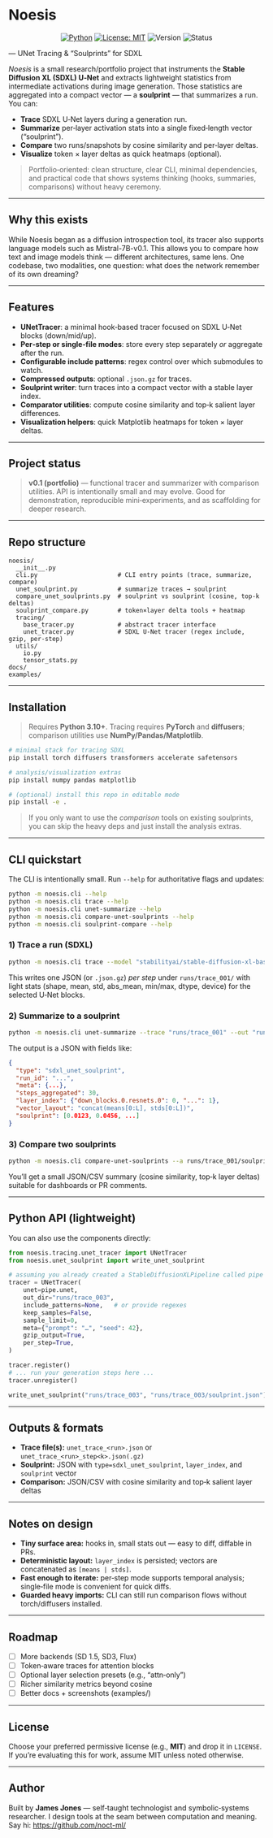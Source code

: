 # Noesis


<p align="center">
  <a href="https://www.python.org/"><img alt="Python" src="https://img.shields.io/badge/Python-3.10%2B-blue?logo=python&logoColor=white"></a>
  <a href="LICENSE"><img alt="License: MIT" src="https://img.shields.io/badge/License-MIT-green.svg"></a>
  <img alt="Version" src="https://img.shields.io/badge/Version-0.1-lightgrey.svg">
  <img alt="Status" src="https://img.shields.io/badge/Portfolio%20Project-✓-purple.svg">
</p>

 — UNet Tracing & “Soulprints” for SDXL

_Noesis_ is a small research/portfolio project that instruments the **Stable Diffusion XL (SDXL) U‑Net** and extracts lightweight statistics from intermediate activations during image generation. Those statistics are aggregated into a compact vector — a **soulprint** — that summarizes a run. You can:
- **Trace** SDXL U‑Net layers during a generation run.
- **Summarize** per‑layer activation stats into a single fixed‑length vector (“soulprint”).
- **Compare** two runs/snapshots by cosine similarity and per‑layer deltas.
- **Visualize** token × layer deltas as quick heatmaps (optional).

> Portfolio‑oriented: clean structure, clear CLI, minimal dependencies, and practical code that shows systems thinking (hooks, summaries, comparisons) without heavy ceremony.

---

## Why this exists

While Noesis began as a diffusion introspection tool, its tracer also supports language models such as Mistral-7B-v0.1.
This allows you to compare how text and image models think — different architectures, same lens.
One codebase, two modalities, one question: what does the network remember of its own dreaming?

---

## Features

- **UNetTracer**: a minimal hook‑based tracer focused on SDXL U‑Net blocks (down/mid/up).
- **Per‑step or single‑file modes**: store every step separately _or_ aggregate after the run.
- **Configurable include patterns**: regex control over which submodules to watch.
- **Compressed outputs**: optional `.json.gz` for traces.
- **Soulprint writer**: turn traces into a compact vector with a stable layer index.
- **Comparator utilities**: compute cosine similarity and top‑k salient layer differences.
- **Visualization helpers**: quick Matplotlib heatmaps for token × layer deltas.

---

## Project status

> **v0.1 (portfolio)** — functional tracer and summarizer with comparison utilities. API is intentionally small and may evolve. Good for demonstration, reproducible mini‑experiments, and as scaffolding for deeper research.

---

## Repo structure

```
noesis/
  __init__.py
  cli.py                      # CLI entry points (trace, summarize, compare)
  unet_soulprint.py           # summarize traces → soulprint
  compare_unet_soulprints.py  # soulprint vs soulprint (cosine, top‑k deltas)
  soulprint_compare.py        # token×layer delta tools + heatmap
  tracing/
    base_tracer.py            # abstract tracer interface
    unet_tracer.py            # SDXL U‑Net tracer (regex include, gzip, per‑step)
  utils/
    io.py
    tensor_stats.py
docs/
examples/
```

---

## Installation

> Requires **Python 3.10+**. Tracing requires **PyTorch** and **diffusers**; comparison utilities use **NumPy/Pandas/Matplotlib**.

```bash
# minimal stack for tracing SDXL
pip install torch diffusers transformers accelerate safetensors

# analysis/visualization extras
pip install numpy pandas matplotlib

# (optional) install this repo in editable mode
pip install -e .
```

> If you only want to use the _comparison_ tools on existing soulprints, you can skip the heavy deps and just install the analysis extras.

---

## CLI quickstart

The CLI is intentionally small. Run `--help` for authoritative flags and updates:

```bash
python -m noesis.cli --help
python -m noesis.cli trace --help
python -m noesis.cli unet-summarize --help
python -m noesis.cli compare-unet-soulprints --help
python -m noesis.cli soulprint-compare --help
```

### 1) Trace a run (SDXL)

```bash
python -m noesis.cli trace --model "stabilityai/stable-diffusion-xl-base-1.0" --prompt "a glass moth in mauve twilight, macro, film grain" --steps 30 --out "runs/trace_001" --per-step --gzip
```

This writes one JSON (or `.json.gz`) _per step_ under `runs/trace_001/` with light stats (shape, mean, std, abs_mean, min/max, dtype, device) for the selected U‑Net blocks.

### 2) Summarize to a soulprint

```bash
python -m noesis.cli unet-summarize --trace "runs/trace_001" --out "runs/trace_001/soulprint.json"
```

The output is a JSON with fields like:

```json
{
  "type": "sdxl_unet_soulprint",
  "run_id": "...",
  "meta": {...},
  "steps_aggregated": 30,
  "layer_index": {"down_blocks.0.resnets.0": 0, "...": 1},
  "vector_layout": "concat(means[0:L], stds[0:L])",
  "soulprint": [0.0123, 0.0456, ...]
}
```

### 3) Compare two soulprints

```bash
python -m noesis.cli compare-unet-soulprints --a runs/trace_001/soulprint.json --b runs/trace_002/soulprint.json --top-k 10
```

You’ll get a small JSON/CSV summary (cosine similarity, top‑k layer deltas) suitable for dashboards or PR comments.

---

## Python API (lightweight)

You can also use the components directly:

```python
from noesis.tracing.unet_tracer import UNetTracer
from noesis.unet_soulprint import write_unet_soulprint

# assuming you already created a StableDiffusionXLPipeline called pipe
tracer = UNetTracer(
    unet=pipe.unet,
    out_dir="runs/trace_003",
    include_patterns=None,   # or provide regexes
    keep_samples=False,
    sample_limit=0,
    meta={"prompt": "…", "seed": 42},
    gzip_output=True,
    per_step=True,
)

tracer.register()
# ... run your generation steps here ...
tracer.unregister()

write_unet_soulprint("runs/trace_003", "runs/trace_003/soulprint.json")
```

---

## Outputs & formats

- **Trace file(s):** `unet_trace_<run>.json` or `unet_trace_<run>_step<k>.json(.gz)`
- **Soulprint:** JSON with `type=sdxl_unet_soulprint`, `layer_index`, and `soulprint` vector
- **Comparison:** JSON/CSV with cosine similarity and top‑k salient layer deltas

---

## Notes on design

- **Tiny surface area:** hooks in, small stats out — easy to diff, diffable in PRs.
- **Deterministic layout:** `layer_index` is persisted; vectors are concatenated as `[means | stds]`.
- **Fast enough to iterate:** per‑step mode supports temporal analysis; single‑file mode is convenient for quick diffs.
- **Guarded heavy imports:** CLI can still run comparison flows without torch/diffusers installed.

---

## Roadmap

- [ ] More backends (SD 1.5, SD3, Flux)
- [ ] Token‑aware traces for attention blocks
- [ ] Optional layer selection presets (e.g., “attn‑only”)
- [ ] Richer similarity metrics beyond cosine
- [ ] Better docs + screenshots (examples/)

---

## License

Choose your preferred permissive license (e.g., **MIT**) and drop it in `LICENSE`. If you’re evaluating this for work, assume MIT unless noted otherwise.

---

## Author
Built by **James Jones** — self‑taught technologist and symbolic‑systems researcher. I design tools at the seam between computation and meaning.  
Say hi: https://github.com/noct-ml/

